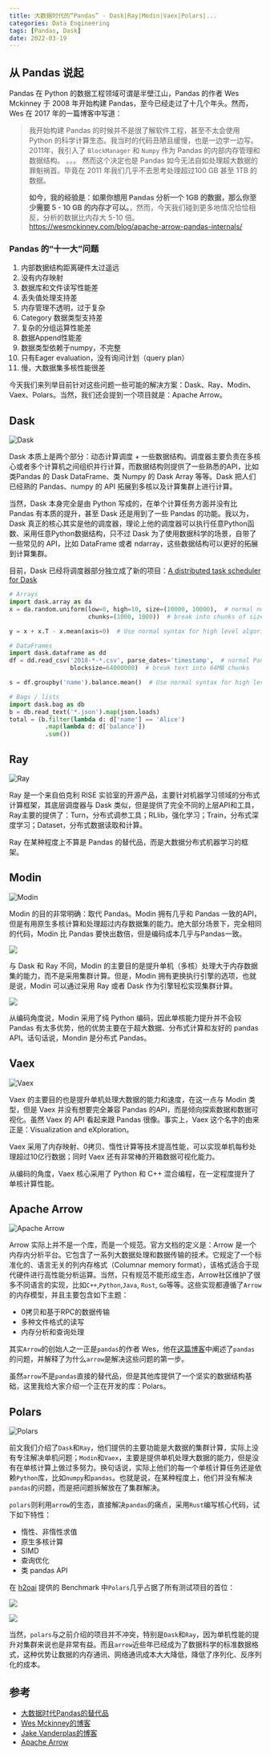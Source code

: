 ```yaml
---
title: 大数据时代的“Pandas” - Dask|Ray|Modin|Vaex|Polars|...
categories: Data Engineering
tags: [Pandas, Dask]
date: 2022-03-19
---
```


## 从 Pandas 说起

Pandas 在 Python 的数据工程领域可谓是半壁江山，Pandas 的作者 Wes Mckinney 于 2008 年开始构建 Pandas，至今已经走过了十几个年头。然而，Wes 在 2017 年的一篇博客中写道：

> 我开始构建 Pandas 的时候并不是很了解软件工程，甚至不太会使用 Python 的科学计算生态。我当时的代码丑陋且缓慢，也是一边学一边写。2011年，我引入了 `BlockManager` 和 `Numpy` 作为 Pandas 的内部内存管理和数据结构。
> 。。。
> 然而这个决定也是 Pandas 如今无法自如处理超大数据的罪魁祸首。毕竟在 2011 年我们几乎不去思考处理超过100 GB 甚至 1TB 的数据。
>
> **如今，我的经验是：如果你想用 Pandas 分析一个 1GB 的数据，那么你至少需要 5 - 10 GB 的内存才可以。**，然而，今天我们碰到更多地情况恰恰相反，分析的数据比内存大 5-10 倍。
> https://wesmckinney.com/blog/apache-arrow-pandas-internals/

### Pandas 的“十一大”问题

1. 内部数据结构距离硬件太过遥远
2. 没有内存映射
3. 数据库和文件读写性能差
4. 丢失值处理支持差
5. 内存管理不透明，过于复杂
6. Category 数据类型支持差
7. 复杂的分组运算性能差
8. 数据Append性能差
9. 数据类型依赖于numpy，不完整
10. 只有Eager evaluation，没有询问计划（query plan）
11. 慢，大数据集多核性能很差

今天我们来列举目前针对这些问题一些可能的解决方案：Dask、Ray、Modin、Vaex、Polars。当然，我们还会提到一个项目就是：Apache Arrow。

## Dask

![Dask](https://i.imgur.com/7Jq7KQJ.png)

Dask 本质上是两个部分：动态计算调度 + 一些数据结构。调度器主要负责在多核心或者多个计算机之间组织并行计算，而数据结构则提供了一些熟悉的API，比如类Pandas 的 Dask DataFrame、类 Numpy 的 Dask Array 等等。Dask 把人们已经熟的 Pandas、numpy 的 API 拓展到多核以及计算集群上进行计算。

当然，Dask 本身完全是由 Python 写成的，在单个计算任务方面并没有比 Pandas 有本质的提升，甚至 Dask 还是用到了一些 Pandas 的功能。我以为，Dask 真正的核心其实是他的调度器，理论上他的调度器可以执行任意Python函数、采用任意Python数据结构，只不过 Dask 为了使用数据科学的场景，自带了一些常见的 API，比如 DataFrame 或者 ndarray，这些数据结构可以更好的拓展到计算集群。

目前，Dask 已经将调度器部分独立成了新的项目：[A distributed task scheduler for Dask](https://github.com/dask/distributed)

```python 
# Arrays
import dask.array as da
x = da.random.uniform(low=0, high=10, size=(10000, 10000),  # normal numpy code
                      chunks=(1000, 1000))  # break into chunks of size 1000x1000

y = x + x.T - x.mean(axis=0)  # Use normal syntax for high level algorithms

# DataFrames
import dask.dataframe as dd
df = dd.read_csv('2018-*-*.csv', parse_dates='timestamp',  # normal Pandas code
                 blocksize=64000000)  # break text into 64MB chunks

s = df.groupby('name').balance.mean()  # Use normal syntax for high level algorithms

# Bags / lists
import dask.bag as db
b = db.read_text('*.json').map(json.loads)
total = (b.filter(lambda d: d['name'] == 'Alice')
          .map(lambda d: d['balance'])
          .sum())
```

## Ray 

![Ray](https://i.imgur.com/9r3AzwF.png)

Ray 是一个来自伯克利 RISE 实验室的开源产品，主要针对机器学习领域的分布式计算框架，其底层调度器与 Dask 类似，但是提供了完全不同的上层API和工具，Ray主要的提供了：Turn，分布式调参工具；RLlib，强化学习；Train，分布式深度学习；Dataset，分布式数据读取和计算。

Ray 在某种程度上不算是 Pandas 的替代品，而是大数据分布式机器学习的框架。

## Modin

![Modin](https://i.imgur.com/I10D1CN.png)

Modin 的目的非常明确：取代 Pandas。Modin 拥有几乎和 Pandas 一致的API，但是有用原生多核计算和处理超过内存数据集的能力。绝大部分场景下，完全相同的代码，Modin 比 Pandas 要快出数倍，但是编码成本几乎与Pandas一致。

![](https://i.imgur.com/H7mUZjh.png)

与 Dask 和 Ray 不同，Modin 的主要目的是提升单机（多核）处理大于内存数据集的能力，而不是采用集群计算。但是，Modin 拥有更换执行引擎的选项，也就是说，Modin 可以通过采用 Ray 或者 Dask 作为引擎轻松实现集群计算。

![](https://i.imgur.com/x4cRIZu.png)

从编码角度说，Modin 采用了纯 Python 编码，因此单核能力提升并不会较 Pandas 有太多优势，他的优势主要在于超大数据、分布式计算和友好的 pandas API。话句话说，Mondin 是分布式 Pandas。

## Vaex

![Vaex](https://i.imgur.com/7gYhST2.png)

Vaex 的主要目的也是提升单机处理大数据的能力和速度，在这一点与 Modin 类型，但是 Vaex 并没有想要完全兼容 Pandas 的API，而是倾向探索数据和数据可视化。虽然 Vaex 的 API 看起来跟 Pandas 很像。事实上，Vaex 这个名字的由来正是：Visualization and eXploration。

Vaex 采用了内存映射、0拷贝、惰性计算等技术提高性能，可以实现单机每秒处理超过10亿行数据；同时 Vaex 还有非常棒的开箱数据可视化能力。

从编码的角度，Vaex 核心采用了 Python 和 C++ 混合编程，在一定程度提升了单核计算性能。

## Apache Arrow

![Apache Arrow](https://i.imgur.com/Zd4laBa.png)

Arrow 实际上并不是一个库，而是一个规范。官方文档的定义是：Arrow 是一个内存内分析平台。它包含了一系列大数据处理和数据传输的技术。它规定了一个标准化的、语言无关的列内存格式（Columnar memory format），该格式适合于现代硬件进行高性能分析运算。当然，只有规范不能形成生态，Arrow社区维护了很多不同语言的实现，比如`C++`,`Python`,`Java`, `Rust`, `Go`等等。这些实现都遵循了`Arrow`的内存模型，并且主要包含如下主题：

- 0拷贝和基于RPC的数据传输
- 多种文件格式的读写
- 内存分析和查询处理

其实`Arrow`的创始人之一正是`pandas`的作者 Wes，他在[这篇博客](https://wesmckinney.com/blog/apache-arrow-pandas-internals/)中阐述了`pandas`的问题，并解释了为什么`arrow`是解决这些问题的第一步。

虽然`arrow`不是`pandas`直接的替代品，但是其他库提供了一个坚实的数据结构基础，这里我给大家介绍一个正在开发的库：Polars。

## Polars

![Polars](https://i.imgur.com/tbILHHT.png)

前文我们介绍了`Dask`和`Ray`，他们提供的主要功能是大数据的集群计算，实际上没有专注解决单机问题；`Modin`和`Vaex`，主要是提供单机处理大数据的能力，但是没有在单核计算上做过多努力。换句话说，实际上他们的每一个单核计算任务还是依赖`Python`库，比如`numpy`和`pandas`。也就是说，在某种程度上，他们并没有解决`pandas`的问题，而是把问题拆解放在了集群解决。

`polars`则利用`arrow`的生态，直接解决`pandas`的痛点，采用`Rust`编写核心代码，试下如下特性：

- 惰性、非惰性求值
- 原生多核计算
- SIMD
- 查询优化
- 类 pandas API

在 [h2oai](https://h2oai.github.io/db-benchmark/) 提供的 Benchmark 中`Polars`几乎占据了所有测试项目的首位：

![](https://i.imgur.com/QrQa9gb.png)

![](https://i.imgur.com/JwARa86.png)

当然，`polars`与之前介绍的项目并不冲突，特别是`Dask`和`Ray`，因为单机性能的提升对集群来说也是非常有益。而且`arrow`近些年已经成为了数据科学的标准数据格式，这种优势让数据的内存通讯、网络通讯成本大大降低，降低了序列化、反序列化的成本。

## 参考

- [大数据时代Pandas的替代品](https://docs.google.com/presentation/d/10XHc4LQ5K6WXAS24vp6jE7KkjouVZnQEuKbNwUVqmq4/edit#slide=id.g11a7293d561_0_77)
- [Wes Mckinney的博客](https://wesmckinney.com/blog/apache-arrow-pandas-internals/)
- [Jake Vanderplas的博客](http://jakevdp.github.io/blog/2014/05/09/why-python-is-slow/)
- [Apache Arrow](https://arrow.apache.org/docs/) 
